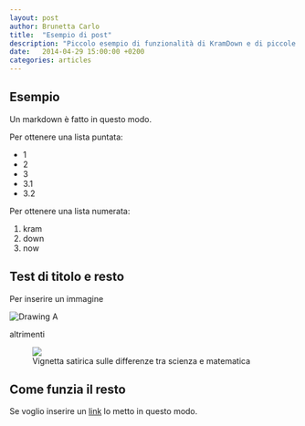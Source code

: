 ```yaml
---
layout: post
author: Brunetta Carlo
title:  "Esempio di post"
description: "Piccolo esempio di funzionalità di KramDown e di piccole cose che si riescono a mettere qui e lì, circa."
date:   2014-04-29 15:00:00 +0200
categories: articles
---
```


Esempio
---

Un markdown è fatto in questo modo.

Per ottenere una lista puntata:

+ 1
+ 2
+ 3
+ 3.1
+ 3.2

Per ottenere una lista numerata:

1. kram
2. down
3. now

Test di titolo e resto
-----
Per inserire un immagine

![Drawing A](http://spikedmath.com/comics/542-science-vs-math.png)

altrimenti

<figure>
	<img src="http://spikedmath.com/comics/542-science-vs-math.png)">
	<figcaption>Vignetta satirica sulle differenze tra scienza e matematica</figcaption>
</figure>



Come funzia il resto
----------
Se voglio inserire un [link][link] lo metto in questo modo.


[link]: https:\\www.google.it